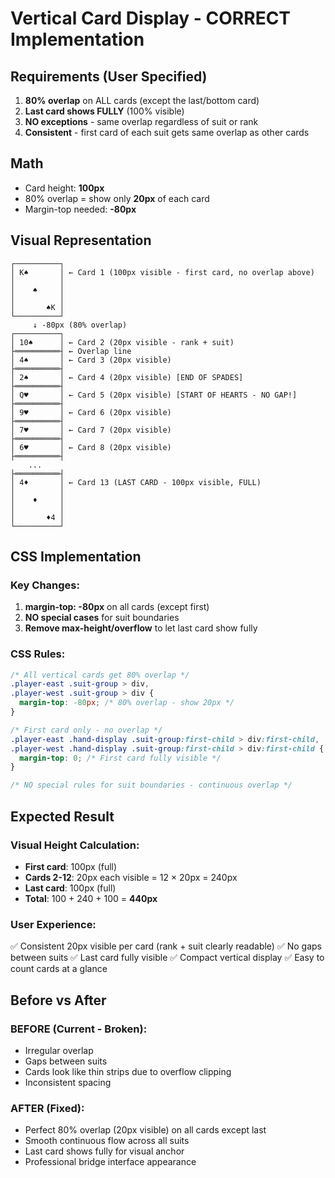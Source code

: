 # Vertical Card Display - CORRECT Implementation

## Requirements (User Specified)

1. **80% overlap** on ALL cards (except the last/bottom card)
2. **Last card shows FULLY** (100% visible)
3. **NO exceptions** - same overlap regardless of suit or rank
4. **Consistent** - first card of each suit gets same overlap as other cards

## Math

- Card height: **100px**
- 80% overlap = show only **20px** of each card
- Margin-top needed: **-80px**

## Visual Representation

```
┌──────────┐
│ K♠       │ ← Card 1 (100px visible - first card, no overlap above)
│          │
│    ♠     │
│          │
│       ♠K │
└──────────┘
     ↓ -80px (80% overlap)
┌──────────┐
│ 10♠      │ ← Card 2 (20px visible - rank + suit)
├══════════┤ ← Overlap line
│ 4♠       │ ← Card 3 (20px visible)
├══════════┤
│ 2♠       │ ← Card 4 (20px visible) [END OF SPADES]
├══════════┤
│ Q♥       │ ← Card 5 (20px visible) [START OF HEARTS - NO GAP!]
├══════════┤
│ 9♥       │ ← Card 6 (20px visible)
├══════════┤
│ 7♥       │ ← Card 7 (20px visible)
├══════════┤
│ 6♥       │ ← Card 8 (20px visible)
├══════════┤
    ...
├══════════┤
│ 4♦       │ ← Card 13 (LAST CARD - 100px visible, FULL)
│          │
│    ♦     │
│          │
│       ♦4 │
└──────────┘
```

## CSS Implementation

### Key Changes:

1. **margin-top: -80px** on all cards (except first)
2. **NO special cases** for suit boundaries
3. **Remove max-height/overflow** to let last card show fully

### CSS Rules:

```css
/* All vertical cards get 80% overlap */
.player-east .suit-group > div,
.player-west .suit-group > div {
  margin-top: -80px; /* 80% overlap - show 20px */
}

/* First card only - no overlap */
.player-east .hand-display .suit-group:first-child > div:first-child,
.player-west .hand-display .suit-group:first-child > div:first-child {
  margin-top: 0; /* First card fully visible */
}

/* NO special rules for suit boundaries - continuous overlap */
```

## Expected Result

### Visual Height Calculation:
- **First card**: 100px (full)
- **Cards 2-12**: 20px each visible = 12 × 20px = 240px
- **Last card**: 100px (full)
- **Total**: 100 + 240 + 100 = **440px**

### User Experience:
✅ Consistent 20px visible per card (rank + suit clearly readable)
✅ No gaps between suits
✅ Last card fully visible
✅ Compact vertical display
✅ Easy to count cards at a glance

## Before vs After

### BEFORE (Current - Broken):
- Irregular overlap
- Gaps between suits
- Cards look like thin strips due to overflow clipping
- Inconsistent spacing

### AFTER (Fixed):
- Perfect 80% overlap (20px visible) on all cards except last
- Smooth continuous flow across all suits
- Last card shows fully for visual anchor
- Professional bridge interface appearance

